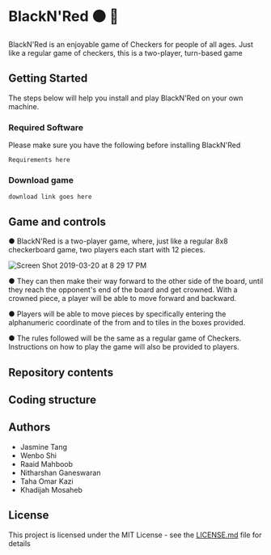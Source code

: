 # BlackN'Red :black_circle: :red_circle:
BlackN'Red is an enjoyable game of Checkers for people of all ages. Just like a regular game of checkers, this is a two-player, turn-based game

## Getting Started
The steps below will help you install and play BlackN'Red on your own machine.

### Required Software 

Please make sure you have the following before installing BlackN'Red

```
Requirements here
```

### Download game
```
download link goes here
```
## Game and controls
● BlackN'Red is a two-player game, where, just like a regular 8x8 checkerboard
game, two players each start with 12 pieces.

![Screen Shot 2019-03-20 at 8 29 17 PM](https://user-images.githubusercontent.com/47669299/54727593-029f3a80-4b4f-11e9-98ad-f2bef02b90dc.png)


● They can then make their way forward to the
other side of the board, until they reach the opponent's end of the board and get crowned. 
With a crowned piece, a player will be able to move forward and backward.

● Players will be able to move pieces by specifically entering the alphanumeric coordinate of the from and to tiles in the boxes provided.

● The rules followed will be the same as a regular game of Checkers. Instructions on
how to play the game will also be provided to players.

## Repository contents

## Coding structure

## Authors
* Jasmine Tang
* Wenbo Shi
* Raaid Mahboob
* Nitharshan Ganeswaran
* Taha Omar Kazi
* Khadijah Mosaheb


## License

This project is licensed under the MIT License - see the [LICENSE.md](LICENSE.md) file for details
